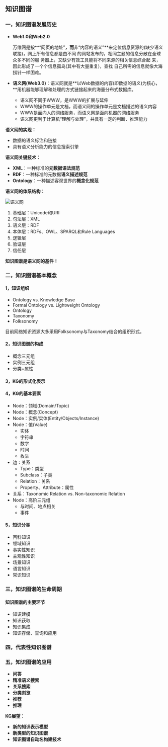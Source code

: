 ## 知识图谱

### 一，知识图谱发展历史

- **Web1.0和Web2.0**

  万维网是按**“网页的地址”**，而**非“内容的语义”**来定位信息资源的(缺少语义联接)，网上所有信息都是由不同 的网站发布的，相同主题的信息分散在全球众多不同的服 务器上，又缺少有效工具能将不同来源的相关信息综合起 来，因此形成了一个个信息孤岛(其中有大量重复)，查找 自己所需的信息就像大海捞针一样困难。 

- **语义网(Web3.0)**：语义网就是**以Web数据的内容(即数据的语义)为核心，**用机器能够理解和处理的方式链接起来的海量分布式数据库。

  - 语义网不同于WWW，是WWW的扩展与延伸
  - WWW的操作单元是文档，而语义网的操作单元是文档描述的语义内容 
  - WWW是面向人的网络服务，而语义网是面向机器的网络服务  
  - 语义网更利于计算机“理解与处理”，并具有一定的判断、推理能力

**语义网的实现：**

- 数据的语义标注和链接
- 具有语义分析能力的信息搜索引擎

**语义网关键技术：**

- **XML**：一种标准的**元数据语法规范**
- **RDF**：一种标准的元数据**语义描述规范**
- **Ontology**：一种描述客观世界的**概念化规范**

**语义网的体系结构：**

![语义网](/Users/ymh/Desktop/markdown图片/语义网.png)

1. 基础层：Unicode和URI
2. 句法层：XML
3. 语义层：RDF
4. 本体层：RDFs、OWL、SPARQL和Rule Languages 
5. 逻辑层
6. 验证层
7. 信任层

**知识图谱是语义网的基件！**

### 二，知识图谱基本概念

#### 1，知识组织

- Ontology vs. Knowledge Base
- Formal Ontology vs. Lightweight Ontology 
- Ontology
- Taxonomy 
- Folksonomy 

目前网络知识资源大多采用Folksonomy与Taxonomy结合的组织形式。

#### 2，知识图谱的构成

- 概念三元组
- 实例三元组
- 分类+属性

#### 3，KG的形式化表示

#### 4，KG的基本要素

- Node：领域(Domain/Topic)
- Node：概念(Concept)
- Node：实例/实体(Entity/Objects/Instance)
- Node：值(Value)
  - 实体
  - 字符串
  - 数字
  - 时间
  - 枚举
- 边：关系
  - Type：类型
  - Subclass：子类
  - Relation：关系
  - Property、Attribute：属性
- 关系：Taxonomic Relation vs. Non-taxonomic Relation 
- Node：高阶三元组
  - 与时间、地点相关
  - 事件

#### 5，知识分类

- 百科知识
- 领域知识
- 事实性知识
- 主观性知识
- 场景知识
- 语言知识
- 常识知识

### 三，知识图谱的生命周期

#### 知识图谱的主要环节

- 知识建模
- 知识获取
- 知识集成
- 知识存储、查询和应用

### 四，代表性知识图谱

### 五，知识图谱的应用

- **问答**
- **精准语义搜索**
- **关系搜索**
- **分类浏览**
- **推荐**
- **推理**

**KG展望：**

- **新的知识表示模型**
- **新类型的知识图谱**
- **知识图谱自动名构建技术**



